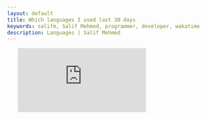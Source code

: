 ```yaml
---
layout: default
title: Which languages I used last 30 days
keywords: salifm, Salif Mehmed, programmer, developer, wakatime
description: Languages | Salif Mehmed
---
```


<figure style="width:90%; max-width:1000px; margin:auto;"><embed src="https://wakatime.com/share/@salifm/6ccf8096-a57a-4a7e-b766-c1f95bf57e46.svg" /></figure>
